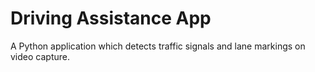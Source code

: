 # Driving Assistance App

A Python application which detects traffic signals and lane markings on video capture.
